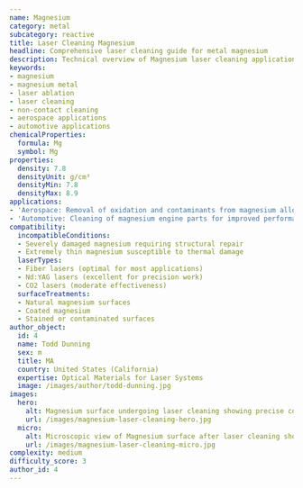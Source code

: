 ```yaml
---
name: Magnesium
category: metal
subcategory: reactive
title: Laser Cleaning Magnesium
headline: Comprehensive laser cleaning guide for metal magnesium
description: Technical overview of Magnesium laser cleaning applications and parameters
keywords:
- magnesium
- magnesium metal
- laser ablation
- laser cleaning
- non-contact cleaning
- aerospace applications
- automotive applications
chemicalProperties:
  formula: Mg
  symbol: Mg
properties:
  density: 7.8
  densityUnit: g/cm³
  densityMin: 7.8
  densityMax: 8.9
applications:
- 'Aerospace: Removal of oxidation and contaminants from magnesium alloy components'
- 'Automotive: Cleaning of magnesium engine parts for improved performance and longevity'
compatibility:
  incompatibleConditions:
  - Severely damaged magnesium requiring structural repair
  - Extremely thin magnesium susceptible to thermal damage
  laserTypes:
  - Fiber lasers (optimal for most applications)
  - Nd:YAG lasers (excellent for precision work)
  - CO2 lasers (moderate effectiveness)
  surfaceTreatments:
  - Natural magnesium surfaces
  - Coated magnesium
  - Stained or contaminated surfaces
author_object:
  id: 4
  name: Todd Dunning
  sex: m
  title: MA
  country: United States (California)
  expertise: Optical Materials for Laser Systems
  image: /images/author/todd-dunning.jpg
images:
  hero:
    alt: Magnesium surface undergoing laser cleaning showing precise contamination removal
    url: /images/magnesium-laser-cleaning-hero.jpg
  micro:
    alt: Microscopic view of Magnesium surface after laser cleaning showing detailed surface structure
    url: /images/magnesium-laser-cleaning-micro.jpg
complexity: medium
difficulty_score: 3
author_id: 4
---
```

